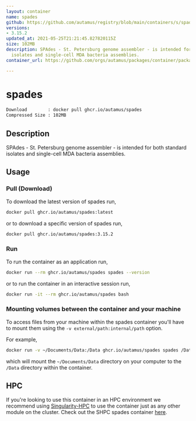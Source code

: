 ```yaml
---
layout: container
name: spades
github: https://github.com/autamus/registry/blob/main/containers/s/spades/spack.yaml
versions:
- 3.15.2
updated_at: 2021-05-25T21:21:45.827820115Z
size: 102MB
description: SPAdes - St. Petersburg genome assembler - is intended for both standard
  isolates and single-cell MDA bacteria assemblies.
container_url: https://github.com/orgs/autamus/packages/container/package/spades

---
```

# spades
```bash 
Download        : docker pull ghcr.io/autamus/spades
Compressed Size : 102MB
```

## Description
SPAdes - St. Petersburg genome assembler - is intended for both standard isolates and single-cell MDA bacteria assemblies.

## Usage
### Pull (Download)
To download the latest version of spades run,

```bash
docker pull ghcr.io/autamus/spades:latest
```

or to download a specific version of spades run,

```bash
docker pull ghcr.io/autamus/spades:3.15.2
```
### Run
To run the container as an application run,
```bash
docker run --rm ghcr.io/autamus/spades spades --version
```

or to run the container in an interactive session run,
```bash
docker run -it --rm ghcr.io/autamus/spades bash
```

### Mounting volumes between the container and your machine
To access files from your machine within the spades container you'll have to mount them using the `-v external/path:internal/path` option.

For example,
```bash
docker run -v ~/Documents/Data:/Data ghcr.io/autamus/spades spades /Data/myData.csv
```
which will mount the `~/Documents/Data` directory on your computer to the `/Data` directory within the container.

## HPC
If you're looking to use this container in an HPC environment we recommend using [Singularity-HPC](https://singularity-hpc.readthedocs.io) to use the container just as any other module on the cluster. Check out the SHPC spades container [here](https://singularityhub.github.io/singularity-hpc/r/ghcr.io-autamus-spades/).